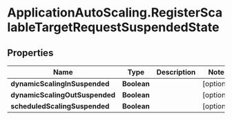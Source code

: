 # ApplicationAutoScaling.RegisterScalableTargetRequestSuspendedState

## Properties

Name | Type | Description | Notes
------------ | ------------- | ------------- | -------------
**dynamicScalingInSuspended** | **Boolean** |  | [optional] 
**dynamicScalingOutSuspended** | **Boolean** |  | [optional] 
**scheduledScalingSuspended** | **Boolean** |  | [optional] 


